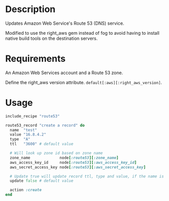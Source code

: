Description
===========

Updates Amazon Web Service's Route 53 (DNS) service.

Modified to use the right_aws gem instead of fog to avoid having to install native build tools
on the destination servers.

Requirements
============

An Amazon Web Services account and a Route 53 zone.

Define the right_aws version attribute.  `default[:aws][:right_aws_version]`.

Usage
=====

```ruby
include_recipe "route53"

route53_record "create a record" do
  name  "test"
  value "16.8.4.2"
  type  "A"
  ttl   "3600" # default value

  # Will look up zone id based on zone name
  zone_name             node[:route53][:zone_name]
  aws_access_key_id     node[:route53][:aws_access_key_id]
  aws_secret_access_key node[:route53][:aws_secret_access_key]

  # Update true will update record ttl, type and value, if the name is the same
  update false # default value

  action :create
end
```

